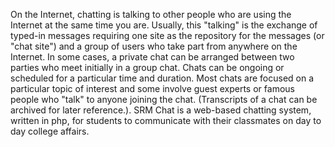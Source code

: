 On the Internet, chatting is talking to other people who are using the Internet at the same
time you are. Usually, this "talking" is the exchange of typed-in messages requiring one site
as the repository for the messages (or "chat site") and a group of users who take part from
anywhere on the Internet. In some cases, a private chat can be arranged between two parties
who meet initially in a group chat. Chats can be ongoing or scheduled for a particular time
and duration. Most chats are focused on a particular topic of interest and some involve
guest experts or famous people who "talk" to anyone joining the chat. (Transcripts of a chat
can be archived for later reference.).
SRM Chat is a web-based chatting system, written in php, for students to communicate
with their classmates on day to day college affairs.
